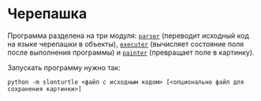 # Черепашка

Программа разделена на три модуля:
[`parser`](slonturtle/parser.py)
(переводит исходный код на языке черепашки в объекты),
[`executer`](slonturtle/executer.py)
(вычисляет состояние поля после выполнения программы) и
[`painter`](slonturtle/painter.py)
(превращает поле в картинку).

Запускать программу нужно так:
```
python -m slonturtle <файл с исходным кодом> [<опционально файл для сохранения картинки>]
```
